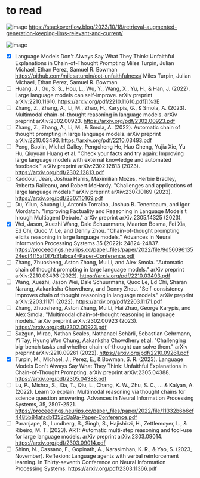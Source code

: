# to read


![image](https://github.com/timm/rag/assets/29195/2addf46e-b658-4c51-8907-a6ada462f976)
https://stackoverflow.blog/2023/10/18/retrieval-augmented-generation-keeping-llms-relevant-and-current/

![image](https://github.com/timm/rag/assets/29195/69a0a703-95ca-4921-9436-a8e7e40f8220)

- [X] Language Models Don't Always Say What They Think: Unfaithful Explanations in Chain-of-Thought Prompting Miles Turpin, Julian Michael, Ethan Perez, Samuel R. Bowman   https://github.com/milesaturpin/cot-unfaithfulness/
Miles Turpin, Julian Michael, Ethan Perez, Samuel R. Bowman
- [ ] Huang, J., Gu, S. S., Hou, L., Wu, Y., Wang, X., Yu, H., & Han, J. (2022). Large language models can self-improve. arXiv preprint arXiv:2210.11610. https://arxiv.org/pdf/2210.11610.pdf]]%3E
- [ ] Zhang, Z., Zhang, A., Li, M., Zhao, H., Karypis, G., & Smola, A. (2023). Multimodal chain-of-thought reasoning in language models. arXiv preprint arXiv:2302.00923. https://arxiv.org/pdf/2302.00923.pdf
- [ ] Zhang, Z., Zhang, A., Li, M., & Smola, A. (2022). Automatic chain of thought prompting in large language models. arXiv preprint arXiv:2210.03493. https://arxiv.org/pdf/2210.03493.pdf
- [ ] Peng, Baolin, Michel Galley, Pengcheng He, Hao Cheng, Yujia Xie, Yu Hu, Qiuyuan Huang et al. "Check your facts and try again: Improving large language models with external knowledge and automated feedback." arXiv preprint arXiv:2302.12813 (2023). https://arxiv.org/pdf/2302.12813.pdf
- [ ] Kaddour, Jean, Joshua Harris, Maximilian Mozes, Herbie Bradley, Roberta Raileanu, and Robert McHardy. "Challenges and applications of large language models." arXiv preprint arXiv:2307.10169 (2023). https://arxiv.org/pdf/2307.10169.pdf
- [ ] Du, Yilun, Shuang Li, Antonio Torralba, Joshua B. Tenenbaum, and Igor Mordatch. "Improving Factuality and Reasoning in Language Models t hrough Multiagent Debate." arXiv preprint arXiv:2305.14325 (2023).
- [X] Wei, Jason, Xuezhi Wang, Dale Schuurmans, Maarten Bosma, Fei Xia, Ed Chi, Quoc V. Le, and Denny Zhou. "Chain-of-thought prompting elicits reasoning in large language models." Advances in Neural Information Processing Systems 35 (2022): 24824-24837. https://proceedings.neurips.cc/paper_files/paper/2022/file/9d5609613524ecf4f15af0f7b31abca4-Paper-Conference.pdf
- [ ] Zhang, Zhuosheng, Aston Zhang, Mu Li, and Alex Smola. "Automatic chain of thought prompting in large language models." arXiv preprint arXiv:2210.03493 (2022). https://arxiv.org/pdf/2210.03493.pdf
- [ ] Wang, Xuezhi, Jason Wei, Dale Schuurmans, Quoc Le, Ed Chi, Sharan Narang, Aakanksha Chowdhery, and Denny Zhou. "Self-consistency improves chain of thought reasoning in language models." arXiv preprint arXiv:2203.11171 (2022).   https://arxiv.org/pdf/2203.11171.pdf
- [ ] Zhang, Zhuosheng, Aston Zhang, Mu Li, Hai Zhao, George Karypis, and Alex Smola. "Multimodal chain-of-thought reasoning in language models." arXiv preprint arXiv:2302.00923 (2023). https://arxiv.org/pdf/2302.00923.pdf
- [ ] Suzgun, Mirac, Nathan Scales, Nathanael Schärli, Sebastian Gehrmann, Yi Tay, Hyung Won Chung, Aakanksha Chowdhery et al. "Challenging big-bench tasks and whether chain-of-thought can solve them." arXiv preprint arXiv:2210.09261 (2022). https://arxiv.org/pdf/2210.09261.pdf
- [X] Turpin, M., Michael, J., Perez, E., & Bowman, S. R. (2023). Language Models Don't Always Say What They Think: Unfaithful Explanations in Chain-of-Thought Prompting. arXiv preprint arXiv:2305.04388. https://arxiv.org/pdf/2305.04388.pdf
- [ ] Lu, P., Mishra, S., Xia, T., Qiu, L., Chang, K. W., Zhu, S. C., ... & Kalyan, A. (2022). Learn to explain: Multimodal reasoning via thought chains for science question answering. Advances in Neural Information Processing Systems, 35, 2507-2521. https://proceedings.neurips.cc/paper_files/paper/2022/file/11332b6b6cf4485b84afadb1352d3a9a-Paper-Conference.pdf
- [ ] Paranjape, B., Lundberg, S., Singh, S., Hajishirzi, H., Zettlemoyer, L., & Ribeiro, M. T. (2023). ART: Automatic multi-step reasoning and tool-use for large language models. arXiv preprint arXiv:2303.09014.
https://arxiv.org/pdf/2303.09014.pdf
- [ ] Shinn, N., Cassano, F., Gopinath, A., Narasimhan, K. R., & Yao, S. (2023, November). Reflexion: Language agents with verbal reinforcement learning. In Thirty-seventh Conference on Neural Information Processing Systems.
https://arxiv.org/pdf/2303.11366.pdf
